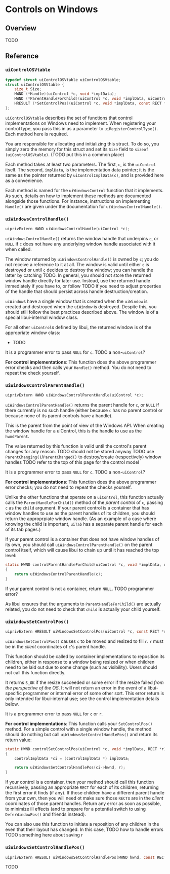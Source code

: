 <!-- 10 june 2019 -->

# Controls on Windows

## Overview

TODO

## Reference

### `uiControlOSVtable`

```c
typedef struct uiControlOSVtable uiControlOSVtable;
struct uiControlOSVtable {
	size_t Size;
	HWND (*Handle)(uiControl *c, void *implData);
	HWND (*ParentHandleForChild)(uiControl *c, void *implData, uiControl *child);
	HRESULT (*SetControlPos)(uiControl *c, void *implData, const RECT *r);
};
```

`uiControlOSVtable` describes the set of functions that control implementations on Windows need to implement. When registering your control type, you pass this in as a parameter to `uiRegisterControlType()`. Each method here is required.

You are responsible for allocating and initializing this struct. To do so, you simply zero the memory for this struct and set its `Size` field to `sizeof (uiControlOSVtable)`. (TODO put this in a common place)

Each method takes at least two parameters. The first, `c`, is the `uiControl` itself. The second, `implData`, is the implementation data pointer; it is the same as the pointer returned by `uiControlImplData(c)`, and is provided here as a convenience.

Each method is named for the `uiWindowsControl` function that it implements. As such, details on how to implement these methods are documented alongside those functions. For instance, instructions on implementing `Handle()` are given under the documentation for `uiWindowsControlHandle()`.

### `uiWindowsControlHandle()`

```c
uiprivExtern HWND uiWindowsControlHandle(uiControl *c);
```

`uiWindowsControlHandle()` returns the window handle that underpins `c`, or `NULL` if `c` does not have any underlying window handle associated with it when called.

The window returned by `uiWindowsControlHandle()` is owned by `c`; you do not receive a reference to it at all. The window is valid until either `c` is destroyed or until `c` decides to destroy the window; you can handle the latter by catching TODO. In general, you should not store the returned window handle directly for later use. Instead, use the returned handle immediately if you have to, or follow TODO if you need to adjust properties of the handle that should persist across handle destruction/creation.

`uiWindow`s have a single window that is created when the `uiWindow` is created and destroyed when the `uiWindow` is destroyed. Despite this, you should still follow the best practices described above. The window is of a special libui-internal window class.

For all other `uiControl`s defined by libui, the returned window is of the appropriate window class:

* TODO

It is a programmer error to pass `NULL` for `c`. TODO a non-`uiControl`?

**For control implementations**: This function does the above programmer error checks and then calls your `Handle()` method. You do not need to repeat the check yourself.

### `uiWindowsControlParentHandle()`

```c
uiprivExtern HWND uiWindowsControlParentHandle(uiControl *c);
```

`uiWindowsControlParentHandle()` returns the parent handle for `c`, or `NULL` if there currently is no such handle (either because `c` has no parent control or because none of its parent controls have a handle).

This is the parent from the point of view of the Windows API. When creating the window handle for a uiControl, this is the handle to use as the `hwndParent`.

The value returned by this function is valid until the control's parent changes for any reason. TODO should not be stored anyway TODO use `ParentChanging()`/`ParentChanged()` to destroy/create (respectively) window handles TODO refer to the top of this page for the control model

It is a programmer error to pass `NULL` for `c`. TODO a non-`uiControl`?

**For control implementations**: This function does the above programmer error checks; you do not need to repeat the checks yourself.

Unlike the other functions that operate on a `uiControl`, this function actually calls the `ParentHandleForChild()` method of the *parent control* of `c`, passing `c` as the `child` argument. If your parent control is a container that has window handles to use as the parent handles of its children, you should return the approprpiate window handle. (As an example of a case where knowing the child is important, `uiTab` has a separate parent handle for each of its tab pages.)

If your parent control is a container that does not have window handles of its own, you should call `uiWindowsControlParentHandle()` on the parent control itself, which will cause libui to chain up until it has reached the top level:

```c
static HWND controlParentHandleForChild(uiControl *c, void *implData, uiControl *child)
{
	return uiWindowsControlParentHandle(c);
}
```

If your parent control is not a container, return `NULL`. TODO programmer error?

As libui ensures that the arguments to `ParentHandleForChild()` are actually related, you do not need to check that `child` is actually your child yourself.

### `uiWindowsSetControlPos()`

```c
uiprivExtern HRESULT uiWindowsSetControlPos(uiControl *c, const RECT *r);
```

`uiWindowsSetControlPos()` causes `c` to be moved and resized to fill `r`. `r` must be in the *client* coordinates of `c`'s parent handle.

This function should be called by container implementations to reposition its children, either in response to a window being resized or when children need to be laid out due to some change (such as visibility). Users should not call this function directly.

It returns `S_OK` if the resize succeeded or some error if the resize failed *from the perspective of the OS*. It will not return an error in the event of a libui-specific programmer or internal error of some other sort. This error return is only intended for libui-internal use; see the control implementation details below.

It is a programmer error to pass `NULL` for `c` or `r`.

**For control implementations**: This function calls your `SetControlPos()` method. For a simple control with a single window handle, the method should do nothing but call `uiWindowsSetControlHandlePos()` and return its return value:

```c
static HWND controlSetControlPos(uiControl *c, void *implData, RECT *r)
{
	controlImplData *ci = (controlImplData *) implData;

	return uiWindowsSetControlHandlePos(ci->hwnd, r);
}
```

If your control is a container, then your method should call this function recursively, passing an appropriate `RECT` for each of its children, returning the first error it finds (if any). If those children have a different parent handle from your own, then you will need ot make sure those `RECT`s are in the *client* coordinates of those parent handles. Return any error as soon as possible, to minimize ill effects (and to prepare for a potential switch to using `DeferWindowPos()` and friends instead).

You can also use this function to initiate a reposition of any children in the even that their layout has changed. In this case, TODO how to handle errors TODO something here about saving r

### `uiWindowsSetControlHandlePos()`

```c
uiprivExtern HRESULT uiWindowsSetControlHandlePos(HWND hwnd, const RECT *r);
```

TODO
